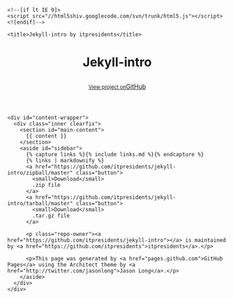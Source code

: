 <!DOCTYPE html>
<html>
  <head>
    <meta charset='utf-8'>
    <meta http-equiv="X-UA-Compatible" content="chrome=1">
    <meta name="viewport" content="width=device-width, initial-scale=1, maximum-scale=1">
    <link href='https://fonts.googleapis.com/css?family=Architects+Daughter' rel='stylesheet' type='text/css'>
    <link rel="stylesheet" type="text/css" href="http://itpresidents.github.io/jekyll-intro/stylesheets/stylesheet.css" media="screen" />
    <link rel="stylesheet" type="text/css" href="http://itpresidents.github.io/jekyll-intro/stylesheets/pygment_trac.css" media="screen" />
    <link rel="stylesheet" type="text/css" href="http://itpresidents.github.io/jekyll-intro/stylesheets/print.css" media="print" />

    <!--[if lt IE 9]>
    <script src="//html5shiv.googlecode.com/svn/trunk/html5.js"></script>
    <![endif]-->

    <title>Jekyll-intro by itpresidents</title>
  </head>

  <body>
    <header>
      <div class="inner">
        <h1>Jekyll-intro</h1>
        <h2></h2>
        <a href="https://github.com/itpresidents/jekyll-intro" class="button"><small>View project on</small>GitHub</a>
      </div>
    </header>

    <div id="content-wrapper">
      <div class="inner clearfix">
        <section id="main-content">
          {{ content }}
        </section>
        <aside id="sidebar">
          {% capture links %}{% include links.md %}{% endcapture %}
          {% links | markdownify %}
          <a href="https://github.com/itpresidents/jekyll-intro/zipball/master" class="button">
            <small>Download</small>
            .zip file
          </a>
          <a href="https://github.com/itpresidents/jekyll-intro/tarball/master" class="button">
            <small>Download</small>
            .tar.gz file
          </a>

          <p class="repo-owner"><a href="https://github.com/itpresidents/jekyll-intro"></a> is maintained by <a href="https://github.com/itpresidents">itpresidents</a>.</p>

          <p>This page was generated by <a href="pages.github.com">GitHub Pages</a> using the Architect theme by <a href="http://twitter.com/jasonlong">Jason Long</a>.</p>
        </aside>
      </div>
    </div>


  </body>
</html>
